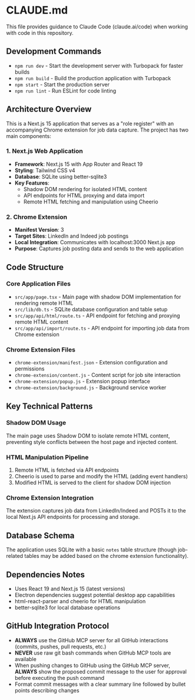 # CLAUDE.md

This file provides guidance to Claude Code (claude.ai/code) when working with code in this repository.

## Development Commands

- `npm run dev` - Start the development server with Turbopack for faster builds
- `npm run build` - Build the production application with Turbopack
- `npm start` - Start the production server
- `npm run lint` - Run ESLint for code linting

## Architecture Overview

This is a Next.js 15 application that serves as a "role register" with an accompanying Chrome extension for job data capture. The project has two main components:

### 1. Next.js Web Application
- **Framework**: Next.js 15 with App Router and React 19
- **Styling**: Tailwind CSS v4
- **Database**: SQLite using better-sqlite3
- **Key Features**:
  - Shadow DOM rendering for isolated HTML content
  - API endpoints for HTML proxying and data import
  - Remote HTML fetching and manipulation using Cheerio

### 2. Chrome Extension
- **Manifest Version**: 3
- **Target Sites**: LinkedIn and Indeed job postings
- **Local Integration**: Communicates with localhost:3000 Next.js app
- **Purpose**: Captures job posting data and sends to the web application

## Code Structure

### Core Application Files
- `src/app/page.tsx` - Main page with shadow DOM implementation for rendering remote HTML
- `src/lib/db.ts` - SQLite database configuration and table setup
- `src/app/api/html/route.ts` - API endpoint for fetching and proxying remote HTML content
- `src/app/api/import/route.ts` - API endpoint for importing job data from Chrome extension

### Chrome Extension Files
- `chrome-extension/manifest.json` - Extension configuration and permissions
- `chrome-extension/content.js` - Content script for job site interaction
- `chrome-extension/popup.js` - Extension popup interface
- `chrome-extension/background.js` - Background service worker

## Key Technical Patterns

### Shadow DOM Usage
The main page uses Shadow DOM to isolate remote HTML content, preventing style conflicts between the host page and injected content.

### HTML Manipulation Pipeline
1. Remote HTML is fetched via API endpoints
2. Cheerio is used to parse and modify the HTML (adding event handlers)
3. Modified HTML is served to the client for shadow DOM injection

### Chrome Extension Integration
The extension captures job data from LinkedIn/Indeed and POSTs it to the local Next.js API endpoints for processing and storage.

## Database Schema

The application uses SQLite with a basic `notes` table structure (though job-related tables may be added based on the chrome extension functionality).

## Dependencies Notes
- Uses React 19 and Next.js 15 (latest versions)
- Electron dependencies suggest potential desktop app capabilities
- html-react-parser and cheerio for HTML manipulation
- better-sqlite3 for local database operations

## GitHub Integration Protocol

- **ALWAYS** use the GitHub MCP server for all GitHub interactions (commits, pushes, pull requests, etc.)
- **NEVER** use raw git bash commands when GitHub MCP tools are available
- When pushing changes to GitHub using the GitHub MCP server, **ALWAYS** show the proposed commit message to the user for approval before executing the push command
- Format commit messages with a clear summary line followed by bullet points describing changes 

